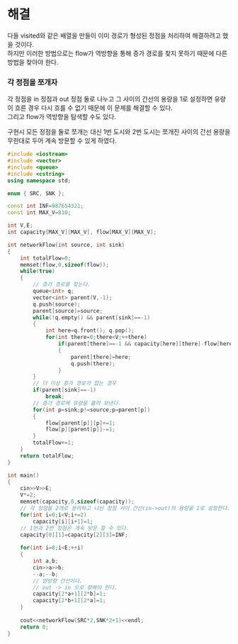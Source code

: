 # 해결 
다들 visited와 같은 배열을 만들이 이미 경로가 형성된 정점을 처리하여 해결하려고 했을 것이다.  
하지만 이러한 방법으로는 flow가 역방향을 통해 증가 경로를 찾지 못하기 때문에 다른 방법을 찾아야 한다.  

### 각 정점을 쪼개자 
각 정점을 in 정점과 out 정점 둘로 나누고 그 사이의 간선의 용량을 1로 설정하면 유량이 흐른 경우 다시 흐를 수 없기 때문에 이 문제를 해결할 수 있다.  
그리고 flow가 역방향을 탐색할 수도 있다.  

구현시 모든 정점을 둘로 쪼개는 대신 1번 도시와 2번 도시는 쪼개진 사이의 간선 용량을 무한대로 두어 계속 방문할 수 있게 하였다.  
```c++
#include <iostream>
#include <vector>
#include <queue>
#include <cstring>
using namespace std;

enum { SRC, SNK };

const int INF=987654321;
const int MAX_V=810;

int V,E;
int capacity[MAX_V][MAX_V], flow[MAX_V][MAX_V];

int networkFlow(int source, int sink)
{
    int totalFlow=0;
    memset(flow,0,sizeof(flow));
    while(true)
    {
        // 증가 경로를 찾는다. 
        queue<int> q;
        vector<int> parent(V,-1);
        q.push(source);
        parent[source]=source;
        while(!q.empty() && parent[sink]==-1)
        {
            int here=q.front(); q.pop();
            for(int there=0;there<V;++there)
                if(parent[there]==-1 && capacity[here][there]-flow[here][there]>0)
                {
                    parent[there]=here;
                    q.push(there);
                }
        }
        // 더 이상 증가 경로가 없는 경우
        if(parent[sink]==-1)
            break;
        // 증가 경로에 유량을 흘려 보낸다.
        for(int p=sink;p!=source;p=parent[p])
        {
            flow[parent[p]][p]+=1;
            flow[p][parent[p]]-=1;
        }
        totalFlow+=1;
    }
    return totalFlow;
}

int main()
{
    cin>>V>>E;
    V*=2;
    memset(capacity,0,sizeof(capacity));
    // 각 정점을 2개로 분리하고 나뉜 정점 사이 간선(in->out)의 용량을 1로 설정한다.
    for(int i=0;i<V;i+=2)
        capacity[i][i+1]=1;
    // 1번과 2번 정점은 계속 방문 할 수 있다.
    capacity[0][1]=capacity[2][3]=INF;
    
    for(int i=0;i<E;++i)
    {
        int a,b;
        cin>>a>>b;
        --a;--b;
        // 양방향 간선이다.  
        // out -> in 으로 향해야 한다.
        capacity[2*a+1][2*b]=1;
        capacity[2*b+1][2*a]=1;
    }
    
    cout<<networkFlow(SRC*2,SNK*2+1)<<endl;
    return 0;
}
```
